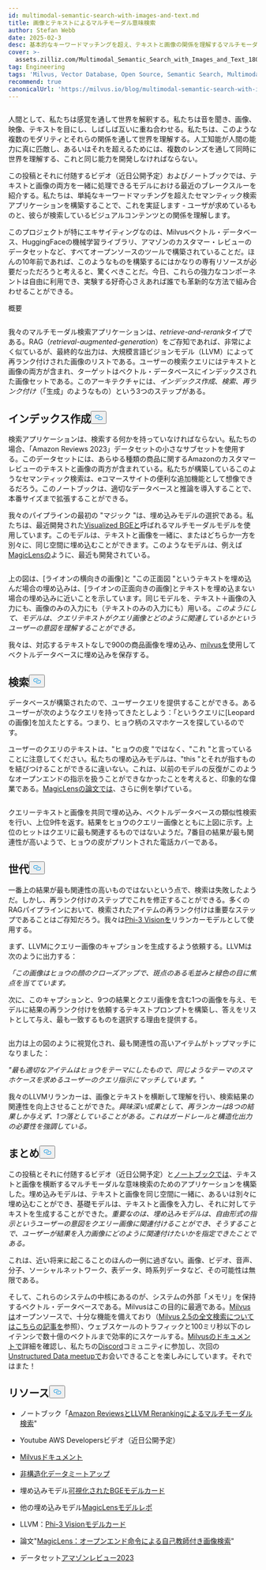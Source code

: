 ```yaml
---
id: multimodal-semantic-search-with-images-and-text.md
title: 画像とテキストによるマルチモーダル意味検索
author: Stefan Webb
date: 2025-02-3
desc: 基本的なキーワードマッチングを超え、テキストと画像の関係を理解するマルチモーダルAIを使用したセマンティック検索アプリの構築方法を学ぶ。
cover: >-
  assets.zilliz.com/Multimodal_Semantic_Search_with_Images_and_Text_180d89d5aa.png
tag: Engineering
tags: 'Milvus, Vector Database, Open Source, Semantic Search, Multimodal AI'
recommend: true
canonicalUrl: 'https://milvus.io/blog/multimodal-semantic-search-with-images-and-text.md'
---
```

<p>
  <span class="img-wrapper">
    <img translate="no" src="https://assets.zilliz.com/Multimodal_Semantic_Search_with_Images_and_Text_180d89d5aa.png" alt="" class="doc-image" id="" />
    <span></span>
  </span>
</p>
<p>人間として、私たちは感覚を通して世界を解釈する。私たちは音を聞き、画像、映像、テキストを目にし、しばしば互いに重ね合わせる。私たちは、このような複数のモダリティとそれらの関係を通して世界を理解する。人工知能が人間の能力に真に匹敵し、あるいはそれを超えるためには、複数のレンズを通して同時に世界を理解する、これと同じ能力を開発しなければならない。</p>
<p>この投稿とそれに付随するビデオ（近日公開予定）およびノートブックでは、テキストと画像の両方を一緒に処理できるモデルにおける最近のブレークスルーを紹介する。私たちは、単純なキーワードマッチングを超えたセマンティック検索アプリケーションを構築することで、これを実証します - ユーザが求めているものと、彼らが検索しているビジュアルコンテンツとの関係を理解します。</p>
<p>このプロジェクトが特にエキサイティングなのは、Milvusベクトル・データベース、HuggingFaceの機械学習ライブラリ、アマゾンのカスタマー・レビューのデータセットなど、すべてオープンソースのツールで構築されていることだ。ほんの10年前であれば、このようなものを構築するにはかなりの専有リソースが必要だっただろうと考えると、驚くべきことだ。今日、これらの強力なコンポーネントは自由に利用でき、実験する好奇心さえあれば誰でも革新的な方法で組み合わせることができる。</p>
<custom-h1>概要</custom-h1><p>
  <span class="img-wrapper">
    <img translate="no" src="https://assets.zilliz.com/overview_97a124bc9a.jpg" alt="" class="doc-image" id="" />
    <span></span>
  </span>
</p>
<p>我々のマルチモーダル検索アプリケーションは、<em>retrieve-and-rerank</em>タイプである。RAG（<em>retrieval-augmented-generation</em>）をご存知であれば、非常によく似ているが、最終的な出力は、大規模言語ビジョンモデル（LLVM）によって再ランク付けされた画像のリストである。ユーザーの検索クエリにはテキストと画像の両方が含まれ、ターゲットはベクトル・データベースにインデックスされた画像セットである。このアーキテクチャには、<em>インデックス作成</em>、<em>検索</em>、<em>再ランク付け</em>（「生成」のようなもの）という3つのステップがある。</p>
<h2 id="Indexing" class="common-anchor-header">インデックス作成<button data-href="#Indexing" class="anchor-icon" translate="no">
      <svg translate="no"
        aria-hidden="true"
        focusable="false"
        height="20"
        version="1.1"
        viewBox="0 0 16 16"
        width="16"
      >
        <path
          fill="#0092E4"
          fill-rule="evenodd"
          d="M4 9h1v1H4c-1.5 0-3-1.69-3-3.5S2.55 3 4 3h4c1.45 0 3 1.69 3 3.5 0 1.41-.91 2.72-2 3.25V8.59c.58-.45 1-1.27 1-2.09C10 5.22 8.98 4 8 4H4c-.98 0-2 1.22-2 2.5S3 9 4 9zm9-3h-1v1h1c1 0 2 1.22 2 2.5S13.98 12 13 12H9c-.98 0-2-1.22-2-2.5 0-.83.42-1.64 1-2.09V6.25c-1.09.53-2 1.84-2 3.25C6 11.31 7.55 13 9 13h4c1.45 0 3-1.69 3-3.5S14.5 6 13 6z"
        ></path>
      </svg>
    </button></h2><p>検索アプリケーションは、検索する何かを持っていなければならない。私たちの場合、「Amazon Reviews 2023」データセットの小さなサブセットを使用する。このデータセットには、あらゆる種類の商品に関するAmazonのカスタマーレビューのテキストと画像の両方が含まれている。私たちが構築しているこのようなセマンティック検索は、eコマースサイトの便利な追加機能として想像できるだろう。このノートブックは、適切なデータベースと推論を導入することで、本番サイズまで拡張することができる。</p>
<p>我々のパイプラインの最初の "マジック "は、埋め込みモデルの選択である。私たちは、最近開発された<a href="https://huggingface.co/BAAI/bge-visualized">Visualized BGEと</a>呼ばれるマルチモーダルモデルを使用しています。このモデルは、テキストと画像を一緒に、またはどちらか一方を別々に、同じ空間に埋め込むことができます。このようなモデルは、例えば<a href="https://github.com/google-deepmind/magiclens">MagicLensの</a>ように、最近も開発されている。</p>
<p>
  <span class="img-wrapper">
    <img translate="no" src="https://assets.zilliz.com/indexing_1937241be5.jpg" alt="" class="doc-image" id="" />
    <span></span>
  </span>
</p>
<p>上の図は、[ライオンの横向きの画像]と "この正面図 "というテキストを埋め込んだ場合の埋め込みは、[ライオンの正面向きの画像]とテキストを埋め込まない場合の埋め込みに近いことを示しています。同じモデルを、テキスト＋画像の入力にも、画像のみの入力にも（テキストのみの入力にも）用いる。<em>このようにして、モデルは、クエリテキストがクエリ画像とどのように関連しているかというユーザーの意図を理解することができる。</em></p>
<p>我々は、対応するテキストなしで900の商品画像を埋め込み、<a href="https://milvus.io/docs">milvusを</a>使用してベクトルデータベースに埋め込みを保存する。</p>
<h2 id="Retrieval" class="common-anchor-header">検索<button data-href="#Retrieval" class="anchor-icon" translate="no">
      <svg translate="no"
        aria-hidden="true"
        focusable="false"
        height="20"
        version="1.1"
        viewBox="0 0 16 16"
        width="16"
      >
        <path
          fill="#0092E4"
          fill-rule="evenodd"
          d="M4 9h1v1H4c-1.5 0-3-1.69-3-3.5S2.55 3 4 3h4c1.45 0 3 1.69 3 3.5 0 1.41-.91 2.72-2 3.25V8.59c.58-.45 1-1.27 1-2.09C10 5.22 8.98 4 8 4H4c-.98 0-2 1.22-2 2.5S3 9 4 9zm9-3h-1v1h1c1 0 2 1.22 2 2.5S13.98 12 13 12H9c-.98 0-2-1.22-2-2.5 0-.83.42-1.64 1-2.09V6.25c-1.09.53-2 1.84-2 3.25C6 11.31 7.55 13 9 13h4c1.45 0 3-1.69 3-3.5S14.5 6 13 6z"
        ></path>
      </svg>
    </button></h2><p>データベースが構築されたので、ユーザークエリを提供することができる。あるユーザーが次のようなクエリを持ってきたとしよう：「というクエリに[Leopardの画像]を加えたとする。つまり、ヒョウ柄のスマホケースを探しているのです。</p>
<p>ユーザーのクエリのテキストは、"ヒョウの皮 "ではなく、"これ "と言っていることに注意してください。私たちの埋め込みモデルは、"this "とそれが指すものを結びつけることができるに違いない。これは、以前のモデルの反復がこのようなオープンエンドの指示を扱うことができなかったことを考えると、印象的な偉業である。<a href="https://arxiv.org/abs/2403.19651">MagicLensの論文では</a>、さらに例を挙げている。</p>
<p>
  <span class="img-wrapper">
    <img translate="no" src="https://assets.zilliz.com/Retrieval_ad64f48e49.png" alt="" class="doc-image" id="" />
    <span></span>
  </span>
</p>
<p>クエリーテキストと画像を共同で埋め込み、ベクトルデータベースの類似性検索を行い、上位9件を返す。結果をヒョウのクエリー画像とともに上図に示す。上位のヒットはクエリに最も関連するものではないようだ。7番目の結果が最も関連性が高いようで、ヒョウの皮がプリントされた電話カバーである。</p>
<h2 id="Generation" class="common-anchor-header">世代<button data-href="#Generation" class="anchor-icon" translate="no">
      <svg translate="no"
        aria-hidden="true"
        focusable="false"
        height="20"
        version="1.1"
        viewBox="0 0 16 16"
        width="16"
      >
        <path
          fill="#0092E4"
          fill-rule="evenodd"
          d="M4 9h1v1H4c-1.5 0-3-1.69-3-3.5S2.55 3 4 3h4c1.45 0 3 1.69 3 3.5 0 1.41-.91 2.72-2 3.25V8.59c.58-.45 1-1.27 1-2.09C10 5.22 8.98 4 8 4H4c-.98 0-2 1.22-2 2.5S3 9 4 9zm9-3h-1v1h1c1 0 2 1.22 2 2.5S13.98 12 13 12H9c-.98 0-2-1.22-2-2.5 0-.83.42-1.64 1-2.09V6.25c-1.09.53-2 1.84-2 3.25C6 11.31 7.55 13 9 13h4c1.45 0 3-1.69 3-3.5S14.5 6 13 6z"
        ></path>
      </svg>
    </button></h2><p>一番上の結果が最も関連性の高いものではないという点で、検索は失敗したようだ。しかし、再ランク付けのステップでこれを修正することができる。多くのRAGパイプラインにおいて、検索されたアイテムの再ランク付けは重要なステップであることはご存知だろう。我々は<a href="https://huggingface.co/microsoft/Phi-3-vision-128k-instruct">Phi-3 Visionを</a>リランカーモデルとして使用する。</p>
<p>まず、LLVMにクエリー画像のキャプションを生成するよう依頼する。LLVMは次のように出力する：</p>
<p><em>「この画像はヒョウの顔のクローズアップで、斑点のある毛並みと緑色の目に焦点を当てています。</em></p>
<p>次に、このキャプションと、9つの結果とクエリ画像を含む1つの画像を与え、モデルに結果の再ランク付けを依頼するテキストプロンプトを構築し、答えをリストとして与え、最も一致するものを選択する理由を提供する。</p>
<p>
  <span class="img-wrapper">
    <img translate="no" src="https://assets.zilliz.com/Generation_b016a6c26a.png" alt="" class="doc-image" id="" />
    <span></span>
  </span>
</p>
<p>出力は上の図のように視覚化され、最も関連性の高いアイテムがトップマッチになりました：</p>
<p><em>"最も適切なアイテムはヒョウをテーマにしたもので、同じようなテーマのスマホケースを求めるユーザーのクエリ指示にマッチしています。"</em></p>
<p>我々のLLVMリランカーは、画像とテキストを横断して理解を行い、検索結果の関連性を向上させることができた。<em>興味深い成果として、再ランカーは8つの結果しか与えず、1つ落としていることがある。これはガードレールと構造化出力の必要性を強調している。</em></p>
<h2 id="Summary" class="common-anchor-header">まとめ<button data-href="#Summary" class="anchor-icon" translate="no">
      <svg translate="no"
        aria-hidden="true"
        focusable="false"
        height="20"
        version="1.1"
        viewBox="0 0 16 16"
        width="16"
      >
        <path
          fill="#0092E4"
          fill-rule="evenodd"
          d="M4 9h1v1H4c-1.5 0-3-1.69-3-3.5S2.55 3 4 3h4c1.45 0 3 1.69 3 3.5 0 1.41-.91 2.72-2 3.25V8.59c.58-.45 1-1.27 1-2.09C10 5.22 8.98 4 8 4H4c-.98 0-2 1.22-2 2.5S3 9 4 9zm9-3h-1v1h1c1 0 2 1.22 2 2.5S13.98 12 13 12H9c-.98 0-2-1.22-2-2.5 0-.83.42-1.64 1-2.09V6.25c-1.09.53-2 1.84-2 3.25C6 11.31 7.55 13 9 13h4c1.45 0 3-1.69 3-3.5S14.5 6 13 6z"
        ></path>
      </svg>
    </button></h2><p>この投稿とそれに付随するビデオ（近日公開予定）と<a href="https://github.com/milvus-io/bootcamp/blob/master/bootcamp/tutorials/quickstart/multimodal_retrieval_amazon_reviews.ipynb">ノートブックでは</a>、テキストと画像を横断するマルチモーダルな意味検索のためのアプリケーションを構築した。埋め込みモデルは、テキストと画像を同じ空間に一緒に、あるいは別々に埋め込むことができ、基礎モデルは、テキストと画像を入力し、それに対してテキストを生成することができた。<em>重要なのは、埋め込みモデルは、自由形式の指示というユーザーの意図をクエリー画像に関連付けることができ、そうすることで、ユーザーが結果を入力画像にどのように関連付けたいかを指定できたことである。</em></p>
<p>これは、近い将来に起こることのほんの一例に過ぎない。画像、ビデオ、音声、分子、ソーシャルネットワーク、表データ、時系列データなど、その可能性は無限である。</p>
<p>そして、これらのシステムの中核にあるのが、システムの外部「メモリ」を保持するベクトル・データベースである。Milvusはこの目的に最適である。<a href="https://milvus.io/blog/get-started-with-hybrid-semantic-full-text-search-with-milvus-2-5.md">Milvusは</a>オープンソースで、十分な機能を備えており（<a href="https://milvus.io/blog/get-started-with-hybrid-semantic-full-text-search-with-milvus-2-5.md">Milvus 2.5の全文検索についてはこちらの記事を</a>参照）、ウェブスケールのトラフィックと100ミリ秒以下のレイテンシで数十億のベクトルまで効率的にスケールする。<a href="https://milvus.io/docs">Milvusのドキュメントで</a>詳細を確認し、私たちの<a href="https://milvus.io/discord">Discord</a>コミュニティに参加し、次回の<a href="https://lu.ma/unstructured-data-meetup">Unstructured Data meetupで</a>お会いできることを楽しみにしています。それではまた！</p>
<h2 id="Resources" class="common-anchor-header">リソース<button data-href="#Resources" class="anchor-icon" translate="no">
      <svg translate="no"
        aria-hidden="true"
        focusable="false"
        height="20"
        version="1.1"
        viewBox="0 0 16 16"
        width="16"
      >
        <path
          fill="#0092E4"
          fill-rule="evenodd"
          d="M4 9h1v1H4c-1.5 0-3-1.69-3-3.5S2.55 3 4 3h4c1.45 0 3 1.69 3 3.5 0 1.41-.91 2.72-2 3.25V8.59c.58-.45 1-1.27 1-2.09C10 5.22 8.98 4 8 4H4c-.98 0-2 1.22-2 2.5S3 9 4 9zm9-3h-1v1h1c1 0 2 1.22 2 2.5S13.98 12 13 12H9c-.98 0-2-1.22-2-2.5 0-.83.42-1.64 1-2.09V6.25c-1.09.53-2 1.84-2 3.25C6 11.31 7.55 13 9 13h4c1.45 0 3-1.69 3-3.5S14.5 6 13 6z"
        ></path>
      </svg>
    </button></h2><ul>
<li><p>ノートブック「<a href="https://github.com/milvus-io/bootcamp/blob/master/bootcamp/tutorials/quickstart/multimodal_retrieval_amazon_reviews.ipynb">Amazon ReviewsとLLVM Rerankingによるマルチモーダル検索</a>"</p></li>
<li><p>Youtube AWS Developersビデオ（近日公開予定）</p></li>
<li><p><a href="https://milvus.io/docs">Milvusドキュメント</a></p></li>
<li><p><a href="https://lu.ma/unstructured-data-meetup">非構造化データミートアップ</a></p></li>
<li><p>埋め込みモデル<a href="https://huggingface.co/BAAI/bge-visualized">可視化されたBGEモデルカード</a></p></li>
<li><p>他の埋め込みモデル<a href="https://github.com/google-deepmind/magiclens">MagicLensモデルレポ</a></p></li>
<li><p>LLVM：<a href="https://huggingface.co/microsoft/Phi-3-vision-128k-instruct">Phi-3 Visionモデルカード</a></p></li>
<li><p>論文"<a href="https://arxiv.org/abs/2403.19651">MagicLens：オープンエンド命令による自己教師付き画像検索</a>"</p></li>
<li><p>データセット<a href="https://amazon-reviews-2023.github.io/">アマゾンレビュー2023</a></p></li>
</ul>
